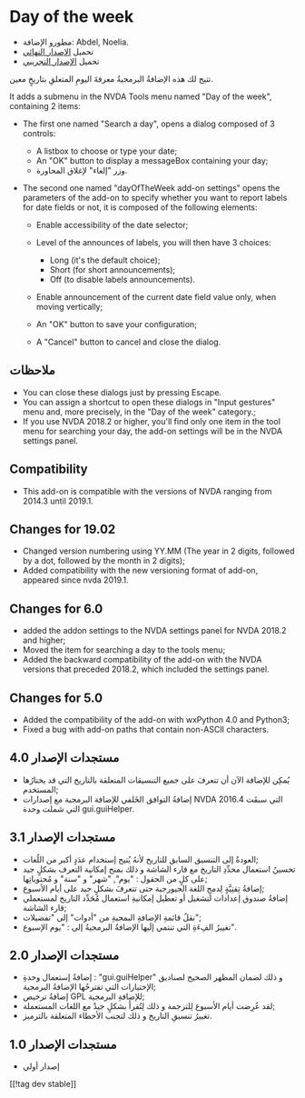 # Day of the week #

* مطورو الإضافة: Abdel, Noelia.
* تحميل [الإصدار النهائي][1]
* تحميل [الإصدار التجريبي][2]

تتيح لك هذه الإضافةُ البرمجيةُ معرفةَ اليومِ المتعلقِ بتاريخٍ معين.

It adds a submenu in the NVDA Tools menu named "Day of the week", containing
2 items:

* The first one named "Search a day", opens a dialog composed of 3 controls:

    * A listbox to choose or type your date;
    * An "OK" button to display a messageBox containing your day;
    * وزر "إلغاء" لإغلاق المحاورة.

* The second one named "dayOfTheWeek add-on settings" opens the parameters
  of the add-on to specify whether you want to report labels for date fields
  or not, it is composed of the following elements:

    * Enable accessibility of the date selector;
    * Level of the announces of labels, you will then have 3 choices:

        * Long (it's the default choice);
        * Short (for short announcements);
        * Off (to disable labels announcements).

    * Enable announcement of the current date field value only, when moving
      vertically;
    * An "OK" button to save your configuration;
    * A "Cancel" button to cancel and close the dialog.

## ملاحظات ##

* You can close these dialogs just by pressing Escape.
* You can assign a shortcut to open these dialogs in "Input gestures" menu
  and, more precisely, in the "Day of the week" category.;
* If you use NVDA 2018.2 or higher, you'll find only one item in the tool
  menu for searching your day, the add-on settings will be in the NVDA
  settings panel.

## Compatibility ##

* This add-on is compatible with the versions of NVDA ranging from 2014.3
  until 2019.1.

## Changes for 19.02 ##

* Changed version numbering using YY.MM (The year in 2 digits, followed by a
  dot, followed by the month in 2 digits);
* Added compatibility with the new versioning format of add-on, appeared
  since nvda 2019.1.

## Changes for 6.0 ##

* added the addon settings to the NVDA settings panel for NVDA 2018.2 and
  higher;
* Moved the item for searching a day to the tools menu;
* Added the backward compatibility of the add-on with the NVDA versions that
  preceded 2018.2, which included the settings panel.

## Changes for 5.0 ##

* Added the compatibility of the add-on with wxPython 4.0 and Python3;
* Fixed a bug with add-on paths that contain non-ASCII characters.

## مستجدات الإصدار 4.0 ##

* يُمكِن للإضافة الآن أن تتعرفَ على جميع التنسيقات المتعلقة بالتاريخ التي قد
  يختارُها المستخدم;
* إضافةُ التوافق الخَلفي للإضافة البرمجية مع إصدارات NVDA التي سبقَت 2016.4
  التي شملت وحدة gui.guiHelper.

## مستجدات الإصدار 3.1 ##

* العودةُ إلى التنسيق السابق للتاريخ لأنهُ يُتيح إستخدام عدَدٍ أكبر من
  اللُغات;
* تحسينُ استعمال محدِّدِ التاريخ مع قارء الشاشة و ذلك بمنح إمكانية التعرف
  بشكلٍ جيد على كلٍ من الحقول : "يوم", "شهر" و "سنة" و مُحتوياتِها;
* إضافةُ تِقنِيَّةٍ لِدمجِ اللغة الجيورجية حتى تتعرفَ بشكلٍ جيد على أيام
  الأسبوع;
* إضافةُ صندوق إعدادات لتشغيل أو تعطيل إمكانيةِ استعمال مُحَدِّد التاريخ
  لمستعملي قارء الشاشة;
* نقلُ قائمةِ الإضافةِ البمجيةِ من "أدوات" إلى "تفضيلات";
* تغييرُ الفِءَةِ التي تنتمي إلَيها الإضافةُ البرمجيةُ إلى : "يوم الإسبوع".

## مستجدات الإصدار 2.0 ##

* إضافةُ إستعمال وحدةِ : "gui.guiHelper" و ذلك لضمان المظهر الصحيح لصناديق
  الإختيارات التي تقترحُها الإضافةُ البرمجية;
* إضافةُ ترخيص GPL للإضافةِ البرمجية;
* لقد عُرِضت أيام الأسبوع لِلترجمة و ذلك لِتُقرأَ بشكلٍ جيدْ مع اللغات
  المستعملة;
* تغييرُ تنسيقِ التاريخ و ذلك لتجنب الأخطاء المتعلقة بالترميز.

## مستجدات الإصدار 1.0 ##

* إصدار أولي

[[!tag dev stable]]

[1]: https://addons.nvda-project.org/files/get.php?file=dw

[2]: https://addons.nvda-project.org/files/get.php?file=dw-dev
